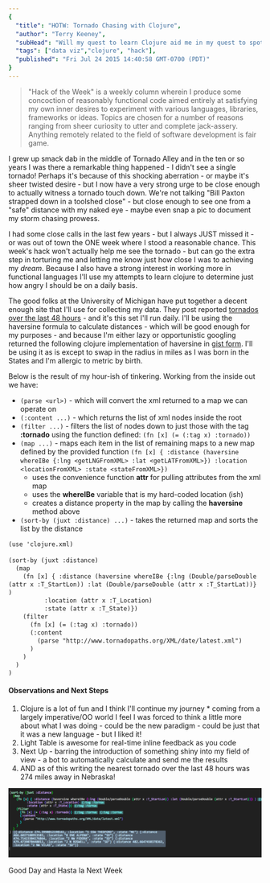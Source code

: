 ```yaml
---
{
  "title": "HOTW: Tornado Chasing with Clojure",
  "author": "Terry Keeney",
  "subHead": "Will my quest to learn Clojure aid me in my quest to spot a twister?",
  "tags": ["data viz","clojure", "hack"],
  "published": "Fri Jul 24 2015 14:40:58 GMT-0700 (PDT)"
}
---
```

 > "Hack of the Week" is a weekly column wherein I produce some concoction of reasonably functional code aimed entirely at satisfying my own inner desires to experiment with various languages, libraries, frameworks or ideas. Topics are chosen for a number of reasons ranging from sheer curiosity to utter and complete jack-assery. Anything remotely related to the field of software development is fair game.

I grew up smack dab in the middle of Tornado Alley and in the ten or so years I was there a remarkable thing happened - I didn't see a single tornado!  Perhaps it's because of this shocking aberration - or maybe it's sheer twisted desire - but I now have a very strong urge to be close enough to actually witness a tornado touch down.  We're not talking "Bill Paxton strapped down in a toolshed close" - but close enough to see one from a "safe" distance with my naked eye - maybe even snap a pic to document my storm chasing prowess.

I had some close calls in the last few years - but I always JUST missed it - or was out of town the ONE week where I stood a reasonable chance.  This week's hack won't actually help me see the tornado - but can go the extra step in torturing me and letting me know just how close I was to achieving my *dream*.  Because I also have a strong interest in working more in functional languages I'll use my attempts to learn clojure to determine just how angry I should be on a daily basis.

The good folks at the University of Michigan have put together a decent enough site that I'll use for collecting my data.  They post reported [tornados over the last 48 hours](http://www.tornadopaths.org/) - and it's this set I'll run daily.  I'll be using the haversine formula to calculate distances - which will be good enough for my purposes - and because I'm either lazy or opportunistic googling returned the following clojure implementation of haversine in [gist form](https://gist.github.com/shayanjm/39418c8425c2a66d480f).  I'll be using it as is except to swap in the radius in miles as I was born in the States and I'm allergic to metric by birth.
<script src="https://gist.github.com/shayanjm/39418c8425c2a66d480f.js"></script>

Below is the result of my hour-ish of tinkering.  Working from the inside out we have:

  * `(parse <url>)` - which will convert the xml returned to a map we can operate on
  * `(:content ...)` - which returns the list of xml nodes inside the root
  * `(filter ...)` -  filters the list of nodes down to just those with the tag **:tornado** using the function defined: `(fn [x] (= (:tag x) :tornado))`
  * `(map ...)` - maps each item in the list of remaining maps to a new map defined by the provided function `(fn [x] { :distance (haversine whereIBe {:lng <getLNGFromXML> :lat <getLATFromXML>}) :location <locationFromXML> :state <stateFromXML>})`
    * uses the convenience function **attr** for pulling attributes from the xml map
    * uses the **whereIBe** variable that is my hard-coded location (ish)
    * creates a distance property in the map by calling the **haversine** method above
  * `(sort-by (juxt :distance) ...)` - takes the returned map and sorts the list by the distance

```language-scheme
(use 'clojure.xml)

(sort-by (juxt :distance) 
  (map 
    (fn [x] { :distance (haversine whereIBe {:lng (Double/parseDouble (attr x :T_StartLon)) :lat (Double/parseDouble (attr x :T_StartLat))} )
          :location (attr x :T_Location)
          :state (attr x :T_State)})
    (filter
      (fn [x] (= (:tag x) :tornado))
      (:content
        (parse "http://www.tornadopaths.org/XML/date/latest.xml")
      )
    )
  )
)
```

#### Observations and Next Steps

  1. Clojure is a lot of fun and I think I'll continue my journey
    * coming from a largely imperative/OO world I feel I was forced to think a little more about what I was doing - could be the new paradigm - could be just that it was a new language - but I liked it!
  2. Light Table is awesome for real-time inline feedback as you code
  3. Next Up - barring the introduction of something shiny into my field of view - a bot to automatically calculate and send me the results
  4. AND as of this writing the nearest tornado over the last 48 hours was 274 miles away in Nebraska!


![](/images/twisters.png)


Good Day and Hasta la Next Week
